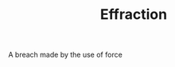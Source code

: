 ---
title: Effraction
letter: E
permalink: "/definitions/bld-effraction.html"
body: A breach made by the use of force
published_at: '2018-07-07'
source: Black's Law Dictionary 2nd Ed (1910)
layout: post
---